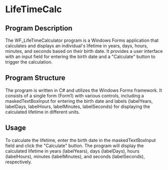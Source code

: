 # LifeTimeCalc
## Program Description
The WF_LifeTimeCalculator program is a Windows Forms application that calculates and displays an individual's lifetime in years, days, hours, minutes, and seconds based on their birth date. It provides a user interface with an input field for entering the birth date and a "Calculate" button to trigger the calculation.

## Program Structure
The program is written in C# and utilizes the Windows Forms framework. It consists of a single form (Form1) with various controls, including a maskedTextBoxInput for entering the birth date and labels (labelYears, labelDays, labelHours, labelMinutes, labelSeconds) for displaying the calculated lifetime in different units.

## Usage
To calculate the lifetime, enter the birth date in the maskedTextBoxInput field and click the "Calculate" button. The program will display the calculated lifetime in years (labelYears), days (labelDays), hours (labelHours), minutes (labelMinutes), and seconds (labelSeconds), respectively.

